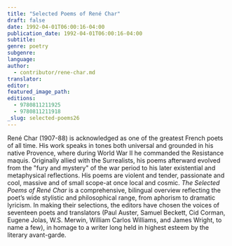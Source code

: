 ```yaml
---
title: "Selected Poems of René Char"
draft: false
date: 1992-04-01T06:00:16-04:00
publication_date: 1992-04-01T06:00:16-04:00
subtitle:
genre: poetry
subgenre:
language:
author:
  - contributor/rene-char.md
translator:
editor:
featured_image_path:
editions:
  - 9780811211925
  - 9780811211918
_slug: selected-poems26
---
```


René Char (1907-88) is acknowledged as one of the greatest French poets of all time. His work speaks in tones both universal and grounded in his native Provence, where during World War II he commanded the Resistance maquis. Originally allied with the Surrealists, his poems afterward evolved from the "fury and mystery" of the war period to his later existential and metaphysical reflections. His poems are violent and tender, passionate and cool, massive and of small scope-at once local and cosmic. _The Selected Poems of René Char_ is a comprehensive, bilingual overview reflecting the poet’s wide stylistic and philosophical range, from aphorism to dramatic lyricism. In making their selections, the editors have chosen the voices of seventeen poets and translators (Paul Auster, Samuel Beckett, Cid Corman, Eugene Jolas, W.S. Merwin, William Carlos Williams, and James Wright, to name a few), in homage to a writer long held in highest esteem by the literary avant-garde.

